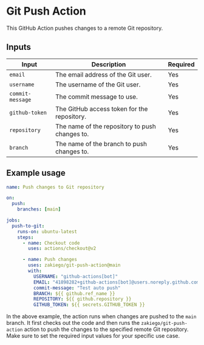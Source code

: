 # Git Push Action

This GitHub Action pushes changes to a remote Git repository.

## Inputs

| Input            | Description                                    | Required |
| ---------------- | ---------------------------------------------- | -------- |
| `email`          | The email address of the Git user.             | Yes      |
| `username`       | The username of the Git user.                  | Yes      |
| `commit-message` | The commit message to use.                     | Yes      |
| `github-token`   | The GitHub access token for the repository.    | Yes      |
| `repository`     | The name of the repository to push changes to. | Yes      |
| `branch`         | The name of the branch to push changes to.     | Yes      |

## Example usage

```yaml
name: Push changes to Git repository

on:
  push:
    branches: [main]

jobs:
  push-to-git:
    runs-on: ubuntu-latest
    steps:
      - name: Checkout code
        uses: actions/checkout@v2

      - name: Push changes
        uses: zakiego/git-push-action@main
        with:
          USERNAME: "github-actions[bot]"
          EMAIL: "41898282+github-actions[bot]@users.noreply.github.com"
          commit-message: "Test auto push"
          BRANCH: ${{ github.ref_name }}
          REPOSITORY: ${{ github.repository }}
          GITHUB_TOKEN: ${{ secrets.GITHUB_TOKEN }}
```

In the above example, the action runs when changes are pushed to the `main` branch. It first checks out the code and then runs the `zakiego/git-push-action` action to push the changes to the specified remote Git repository. Make sure to set the required input values for your specific use case.
